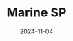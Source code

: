 ---
title: Marine SP
date: 2024-11-04

weapon: 
-
    primary: Max Level
    item: Level 37
-
    primary: Military Camo's
    item: 2000 Critical Kills 
-
    primary: Special Camo 1
    item: 300 kills at Rare rarity or higher
-
    primary: Special Camo 2
    item: 300 Hipfire kills
-
    primary: Gold Camo
    item: 10 kills rapidly 15 times
-
    primary: Liberty Falls Location
    item: Fuller's Liberty Lanes
-
    primary: Terminus Location
    item: Rec Yard

tags: weaponBuild
---